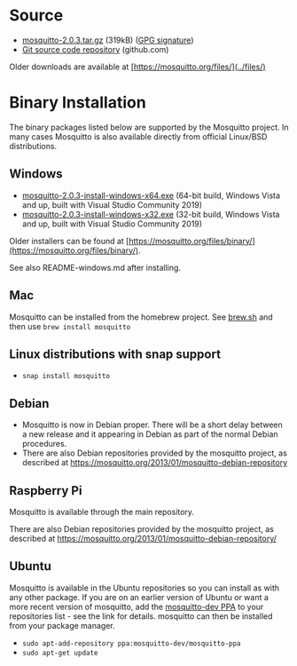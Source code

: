 <!--
.. title: Download
.. slug: download
.. date: 2020-12-17 14:21:38 UTC
.. tags: tag
.. category: category
.. link: link
.. description:
.. type: text
-->

# Source

* [mosquitto-2.0.3.tar.gz](https://mosquitto.org/files/source/mosquitto-2.0.3.tar.gz) (319kB) ([GPG signature](https://mosquitto.org/files/source/mosquitto-2.0.3.tar.gz.asc))
* [Git source code repository](https://github.com/eclipse/mosquitto) (github.com)

Older downloads are available at [https://mosquitto.org/files/](../files/)

# Binary Installation

The binary packages listed below are supported by the Mosquitto project. In many
cases Mosquitto is also available directly from official Linux/BSD
distributions.

## Windows

* [mosquitto-2.0.3-install-windows-x64.exe](https://mosquitto.org/files/binary/win64/mosquitto-2.0.3-install-windows-x64.exe) (64-bit build, Windows Vista and up, built with Visual Studio Community 2019)
* [mosquitto-2.0.3-install-windows-x32.exe](https://mosquitto.org/files/binary/win32/mosquitto-2.0.3-install-windows-x86.exe) (32-bit build, Windows Vista and up, built with Visual Studio Community 2019)

Older installers can be found at [https://mosquitto.org/files/binary/](https://mosquitto.org/files/binary/).

See also README-windows.md after installing.

## Mac
Mosquitto can be installed from the homebrew project. See
[brew.sh](https://brew.sh/) and then use `brew install mosquitto`

## Linux distributions with snap support

* `snap install mosquitto`

## Debian
* Mosquitto is now in Debian proper. There will be a short delay between a new
  release and it appearing in Debian as part of the normal Debian procedures.
* There are also Debian repositories provided by the mosquitto project, as
  described at <https://mosquitto.org/2013/01/mosquitto-debian-repository>

## Raspberry Pi
Mosquitto is available through the main repository.

There are also Debian repositories provided by the mosquitto project, as
described at <https://mosquitto.org/2013/01/mosquitto-debian-repository/>

## Ubuntu
Mosquitto is available in the Ubuntu repositories so you can install as with
any other package. If you are on an earlier version of Ubuntu or want a more
recent version of mosquitto, add the [mosquitto-dev
PPA](https://launchpad.net/%7Emosquitto-dev/+archive/mosquitto-ppa/) to your
repositories list - see the link for details. mosquitto can then be installed
from your package manager.

* `sudo apt-add-repository ppa:mosquitto-dev/mosquitto-ppa`
* `sudo apt-get update`

